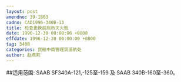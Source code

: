 ```yaml
---
layout: post
amendno: 39-1803
cadno: CAD1996-340B-13
title: 检查更换前厕所灭火瓶
date: 1996-12-30 00:00:00 +0800
effdate: 1996-12-30 00:00:00 +0800
tag: 340B
categories: 民航中南管理局适航处
author: 赵燕莉
---
```


##适用范围:
SAAB SF340A-121,-125至-159 及 SAAB 340B-160至-360。


